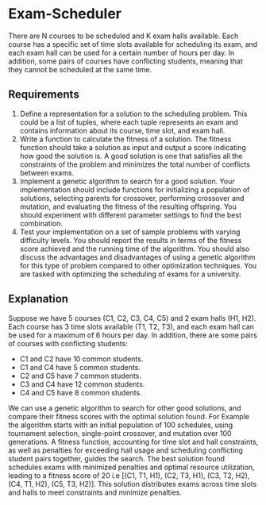 # Exam-Scheduler

There are N courses to be scheduled and K exam halls available. Each course has a specific set of time slots available for scheduling its exam, and each exam hall can be used for a certain number of hours per day. In addition, some pairs of courses have conflicting students, meaning that they cannot be scheduled at the same time.


## Requirements

1. Define a representation for a solution to the scheduling problem. This could be a list of tuples, where each tuple represents an exam and contains information about its course, time slot, and exam hall.
2. Write a function to calculate the fitness of a solution. The fitness function should take a solution as input and output a score indicating how good the solution is. A good solution is one that satisfies all the constraints of the problem and minimizes the total number of conflicts between exams.
3. Implement a genetic algorithm to search for a good solution. Your implementation should include functions for initializing a population of solutions, selecting parents for crossover, performing crossover and mutation, and evaluating the fitness of the resulting offspring. You should experiment with different parameter settings to find the best combination.
4. Test your implementation on a set of sample problems with varying difficulty levels. You should report the results in terms of the fitness score achieved and the running time of the algorithm. You should also discuss the advantages and disadvantages of using a genetic algorithm for this type of problem compared to other optimization techniques. You are tasked with optimizing the scheduling of exams for a university.

## Explanation

Suppose we have 5 courses (C1, C2, C3, C4, C5) and 2 exam halls (H1, H2). Each course has 3 time slots available (T1, T2, T3), and each exam hall can be used for a maximum of 6 hours per day. In addition, there are some pairs of courses with conflicting students: 
- C1 and C2 have 10 common students. 
- C1 and C4 have 5 common students. 
- C2 and C5 have 7 common students. 
- C3 and C4 have 12 common students.
- C4 and C5 have 8 common students.

We can use a genetic algorithm to search for other good solutions, and compare their fitness scores with the optimal solution found. For Example the algorithm starts with an initial population of 100 schedules, using tournament selection, single-point crossover, and mutation over 100 generations. A fitness function, accounting for time slot and hall constraints, as well as penalties for exceeding hall usage and scheduling conflicting student pairs together, guides the search. The best solution found schedules exams with minimized penalties and optimal resource utilization, leading to a fitness score of 20 i.e [(C1, T1, H1), (C2, T3, H1), (C3, T2, H2), (C4, T1, H2), (C5, T3, H2)]. This solution distributes exams across time slots and halls to meet constraints and minimize penalties.
